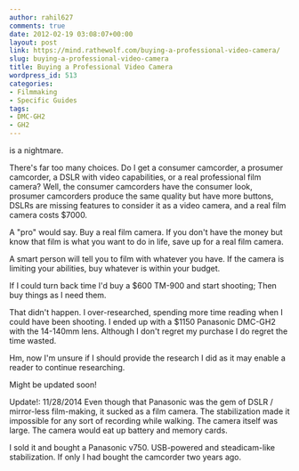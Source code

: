 ```yaml
---
author: rahil627
comments: true
date: 2012-02-19 03:08:07+00:00
layout: post
link: https://mind.rathewolf.com/buying-a-professional-video-camera/
slug: buying-a-professional-video-camera
title: Buying a Professional Video Camera
wordpress_id: 513
categories:
- Filmmaking
- Specific Guides
tags:
- DMC-GH2
- GH2
---
```


is a nightmare.

There's far too many choices. Do I get a consumer camcorder, a prosumer camcorder, a DSLR with video capabilities, or a real professional film camera?  Well, the consumer camcorders have the consumer look, prosumer camcorders produce the same quality but have more buttons, DSLRs are missing features to consider it as a video camera, and a real film camera costs $7000.

A "pro" would say. Buy a real film camera. If you don't have the money but know that film is what you want to do in life, save up for a real film camera.

A smart person will tell you to film with whatever you have. If the camera is limiting your abilities, buy whatever is within your budget.

If I could turn back time I'd buy a $600 TM-900 and start shooting; Then buy things as I need them.

That didn't happen. I over-researched, spending more time reading when I could have been shooting. I ended up with a $1150 Panasonic DMC-GH2 with the 14-140mm lens. Although I don't regret my purchase I do regret the time wasted.

Hm, now I'm unsure if I should provide the research I did as it may enable a reader to continue researching.

Might be updated soon!

Update!:
11/28/2014
Even though that Panasonic was the gem of DSLR / mirror-less film-making, it sucked as a film camera. The stabilization made it impossible for any sort of recording while walking. The camera itself was large. The camera would eat up battery and memory cards.

I sold it and bought a Panasonic v750. USB-powered and steadicam-like stabilization. If only I had bought the camcorder two years ago.
